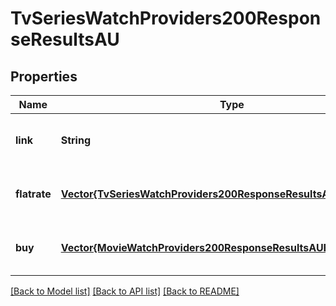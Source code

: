 # TvSeriesWatchProviders200ResponseResultsAU


## Properties
Name | Type | Description | Notes
------------ | ------------- | ------------- | -------------
**link** | **String** |  | [optional] [default to nothing]
**flatrate** | [**Vector{TvSeriesWatchProviders200ResponseResultsAUFlatrateInner}**](TvSeriesWatchProviders200ResponseResultsAUFlatrateInner.md) |  | [optional] [default to nothing]
**buy** | [**Vector{MovieWatchProviders200ResponseResultsAUBuyInner}**](MovieWatchProviders200ResponseResultsAUBuyInner.md) |  | [optional] [default to nothing]


[[Back to Model list]](../README.md#models) [[Back to API list]](../README.md#api-endpoints) [[Back to README]](../README.md)


